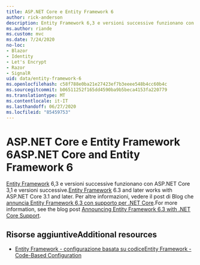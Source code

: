 ```yaml
---
title: ASP.NET Core e Entity Framework 6
author: rick-anderson
description: Entity Framework 6,3 e versioni successive funzionano con ASP.NET Core 3,1 e versioni successive.
ms.author: riande
ms.custom: mvc
ms.date: 7/24/2020
no-loc:
- Blazor
- Identity
- Let's Encrypt
- Razor
- SignalR
uid: data/entity-framework-6
ms.openlocfilehash: c58f788e0ba21e27423ef7b3eeee548b4cc60b4c
ms.sourcegitcommit: b06511252f165dd4590ba9b5beca4153fa220779
ms.translationtype: MT
ms.contentlocale: it-IT
ms.lasthandoff: 06/27/2020
ms.locfileid: "85459753"
---
```

# <a name="aspnet-core-and-entity-framework-6"></a><span data-ttu-id="10ff3-103">ASP.NET Core e Entity Framework 6</span><span class="sxs-lookup"><span data-stu-id="10ff3-103">ASP.NET Core and Entity Framework 6</span></span>

<span data-ttu-id="10ff3-104">[Entity Framework](/ef/ef6/) 6,3 e versioni successive funzionano con ASP.NET Core 3,1 e versioni successive.</span><span class="sxs-lookup"><span data-stu-id="10ff3-104">[Entity Framework](/ef/ef6/) 6.3 and later works with ASP.NET Core 3.1 and later.</span></span> <span data-ttu-id="10ff3-105">Per altre informazioni, vedere il post di Blog che [annuncia Entity Framework 6,3 con supporto per .NET Core](https://devblogs.microsoft.com/dotnet/announcing-entity-framework-6-3-preview-with-net-core-support/).</span><span class="sxs-lookup"><span data-stu-id="10ff3-105">For more information, see the blog post [Announcing Entity Framework 6.3 with .NET Core Support](https://devblogs.microsoft.com/dotnet/announcing-entity-framework-6-3-preview-with-net-core-support/).</span></span>

## <a name="additional-resources"></a><span data-ttu-id="10ff3-106">Risorse aggiuntive</span><span class="sxs-lookup"><span data-stu-id="10ff3-106">Additional resources</span></span>

* [<span data-ttu-id="10ff3-107">Entity Framework - configurazione basata su codice</span><span class="sxs-lookup"><span data-stu-id="10ff3-107">Entity Framework - Code-Based Configuration</span></span>](/ef6/fundamentals/configuring/code-based)

